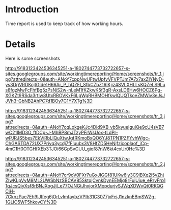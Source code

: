 # Introduction #

Time report is used to keep track of how working hours.


# Details #

Here is some screenshots

http://9183123424536345251-a-1802744773732722657-s-sites.googlegroups.com/site/workingtimereporting/Home/screenshots/tr_1.jpg?attredirects=0&auth=ANoY7cppNwUFtwUpfvVFVPTJm7A7x7axZIYNyD-ys3DrjVRDKcjtGIde1H66Ar_P_hQZFI_SfbCZbZ16IKjjz4SVLXHLLsKQZeLS9Lus8fgzMwFcFhfBg5zPsNiS2w-nLeM1fKZkwK5f3gR-AxsLD6Hw6HOCZ6Pg-XGKZt9RSda3rtiw8UtxRBOVKxF6LgWgRHBMOHfkwlQUQTkoeZMWiv3eJsJJVh3-GbNB2AhPC7d1BOy7C1Y7XTg%3D

http://9183123424536345251-a-1802744773732722657-s-sites.googlegroups.com/site/workingtimereporting/Home/screenshots/tr_3.jpg?attredirects=0&auth=ANoY7cqLokgeKJc4Did9XB_vb5kyueIguiQe9cU4sVB7wC21IMD3O_ftDCp-J-MhBP8mJTzyPFrWsUox-tLdPr-wPJRJS5bes7EkViRbLIQuXtwJgfRKmoBxQO6YJ8TPN1PZFYvhWlgc-ChGASTDA72UX7Privq3ycdj7fFluubx3V8HfZD5HeNjfzicopIaof_iCp-4mC1H0OTGHfXEb3TJOi66GpSvCUU_giof87nW6kt4cxUr0Hc%3D

http://9183123424536345251-a-1802744773732722657-s-sites.googlegroups.com/site/workingtimereporting/Home/screenshots/tr_2.jpg?attredirects=0&auth=ANoY7cr9oV0FXr7uGxJIGGf81UKw6iy3C9lBXq2i5vZhjZIwKLpVvM8ML2UWSbNzSBCAV85SktqjCvnkDynEEMjg8rFujUiue_eRrvFrp11qJcsQiyXsf8rBNJXogJjI_e77OJNGtJhxjorXMopdurjvSJWqXDWvQt0RKQGCiH-7CkpzPae7Eh9IJIfeg6jOrLvImfaybzVPIb31C3077jxFejJ1nzknEBmSWZg-1GLIO5WF5hkovCY%3D